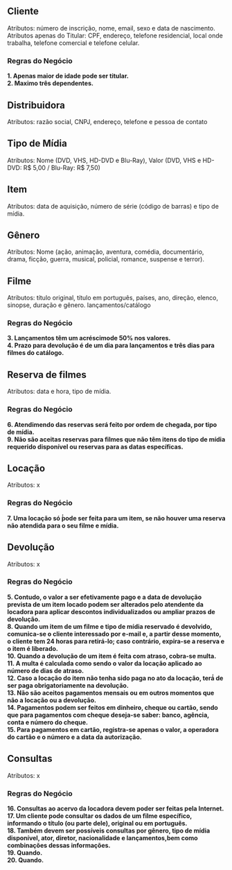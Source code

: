 ## Cliente  
Atributos: número de inscrição, nome, email, sexo e data de nascimento.  
Atributos apenas do Titular: CPF, endereço, telefone residencial, local onde trabalha, telefone comercial e telefone celular.  

### Regras do Negócio  
**1. Apenas maior de idade pode ser titular.**  
**2. Maximo três dependentes.**  

## Distribuidora  
Atributos: razão social, CNPJ, endereço, telefone e pessoa de contato  

## Tipo de Mídia  
Atributos: Nome (DVD, VHS, HD-DVD e Blu-Ray), Valor (DVD, VHS e HD-DVD: R$ 5,00 / Blu-Ray: R$ 7,50)  

## Item  
Atributos: data de aquisição, número de série (código de barras) e tipo de mídia.  

## Gênero  
Atributos: Nome (ação, animação, aventura, comédia, documentário, drama, ficção, guerra, musical, policial, romance, suspense e terror).  

## Filme  
Atributos: título original, título em português, países, ano, direção, elenco, sinopse, duração e gênero.  lançamentos/catálogo

### Regras do Negócio  
**3. Lançamentos têm um acréscimode 50% nos valores.**  
**4. Prazo para devolução é de um dia para lançamentos e três dias para filmes do catálogo.**  

## Reserva de filmes  
Atributos: data e hora, tipo de mídia.  

### Regras do Negócio  
**6. Atendimendo das reservas será feito por ordem de chegada, por tipo de mídia.**  
**9. Não são aceitas reservas para filmes que não têm itens do tipo de mídia requerido disponível ou reservas para as datas específicas.**  

## Locação  
Atributos: x  

### Regras do Negócio  
**7. Uma locação só ́́pode ser feita para um item, se não houver uma reserva não atendida para o seu filme e mídia.**  

## Devolução  
Atributos: x  

### Regras do Negócio  
**5. Contudo, o valor a ser efetivamente pago e a data de devolução prevista de um item locado podem ser alterados pelo atendente da locadora para aplicar descontos individualizados ou ampliar prazos de devolução.**  
**8. Quando um item de um filme e tipo de mídia reservado é devolvido, comunica-se o cliente interessado por e-mail e, a partir desse momento, o cliente tem 24 horas para retirá-lo; caso contrário, expira-se a reserva e o item é liberado.**  
**10. Quando a devolução de um item é feita com atraso, cobra-se multa.**  
**11. A multa é calculada como sendo o valor da locação aplicado ao número de dias de atraso.**  
**12. Caso a locação do item não tenha sido paga no ato da locação, terá́ de ser paga obrigatoriamente na devolução.**  
**13. Não são aceitos pagamentos mensais ou em outros momentos que não a locação ou a devolução.**  
**14. Pagamentos podem ser feitos em dinheiro, cheque ou cartão, sendo que para pagamentos com cheque deseja-se saber: banco, agência, conta e número do cheque.**  
**15. Para pagamentos em cartão, registra-se apenas o valor, a operadora do cartão e o número e a data da autorização.**  

## Consultas  
Atributos: x  
  
### Regras do Negócio  
**16. Consultas ao acervo da locadora devem poder ser feitas pela Internet.**  
**17. Um cliente pode consultar os dados de um filme específico, informando o título (ou parte dele), original ou em português.**  
**18. Também devem ser possíveis consultas por gênero, tipo de mídia disponível, ator, diretor, nacionalidade e lançamentos,bem como combinações dessas informações.**  
**19. Quando.**  
**20. Quando.**  
